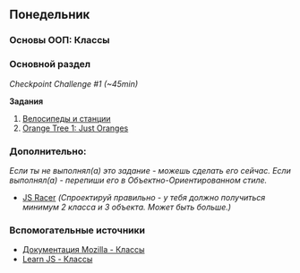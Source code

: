 ## Понедельник

### Основы ООП: Классы
### Основной раздел

*Checkpoint Challenge #1 (~45min)*

**Задания**
1. [Велосипеды и станции](../../../../oojs-bikes-and-stations-challenge)
2. [Orange Tree 1: Just Oranges](../../../../orange-tree-1-just-oranges-challenge)

### Дополнительно:
*Если ты не выполнял(а) это задание - можешь сделать его сейчас. Если выполнял(а) - перепиши его в Объектно-Ориентированном стиле.*
- [JS Racer](../../../../js-racer-1-outrageous-fortune-challenge) *(Спроектируй правильно - у тебя должно получиться минимум 2 класса и 3 объекта. Может быть больше.)*


### Вспомогательные источники

- [Документация Mozilla - Классы](https://developer.mozilla.org/ru/docs/Web/JavaScript/Reference/Classes)
- [Learn JS - Классы](https://learn.javascript.ru/es-class)
